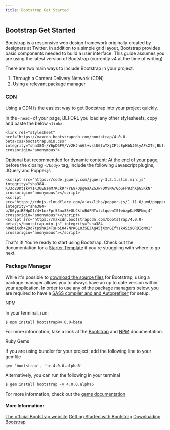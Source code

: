 ```yaml
---
title: Bootstrap Get Started
---
```

## Bootstrap Get Started

Bootstrap is a responsive web design framework originally created by designers at Twitter. In addition to a simple grid layout, Bootstrap provides basic components needed to build a user interface. This guide assumes you are using the latest version of Bootstrap (currently v4 at the time of writing)

There are two main ways to include Bootstrap in your project.
1. Through a Content Delivery Network (CDN)
2. Using a relevant package manager

### CDN

Using a CDN is the easiest way to get Bootstrap into your project quickly.

In the `<head>` of your page, BEFORE you load any other stylesheets, copy and paste the below `<link>`.

```
<link rel="stylesheet" href="https://maxcdn.bootstrapcdn.com/bootstrap/4.0.0-beta/css/bootstrap.min.css" integrity="sha384-/Y6pD6FV/Vv2HJnA6t+vslU6fwYXjCFtcEpHbNJ0lyAFsXTsjBbfaDjzALeQsN6M" crossorigin="anonymous">

```

Optional but recommended for dynamic content:
At the end of your page, before the closing `</body>` tag, include the following Javascript plugins, JQuery and Popper.js

```
<script src="https://code.jquery.com/jquery-3.2.1.slim.min.js" integrity="sha384-KJ3o2DKtIkvYIK3UENzmM7KCkRr/rE9/Qpg6aAZGJwFDMVNA/GpGFF93hXpG5KkN" crossorigin="anonymous"></script>
<script src="https://cdnjs.cloudflare.com/ajax/libs/popper.js/1.11.0/umd/popper.min.js" integrity="sha384-b/U6ypiBEHpOf/4+1nzFpr53nxSS+GLCkfwBdFNTxtclqqenISfwAzpKaMNFNmj4" crossorigin="anonymous"></script>
<script src="https://maxcdn.bootstrapcdn.com/bootstrap/4.0.0-beta/js/bootstrap.min.js" integrity="sha384-h0AbiXch4ZDo7tp9hKZ4TsHbi047NrKGLO3SEJAg45jXxnGIfYzk4Si90RDIqNm1" crossorigin="anonymous"></script>
```

That's it! You're ready to start using Bootstrap. Check out the documentation for a <a href='https://getbootstrap.com/docs/4.0/getting-started/introduction/#starter-template' alt='bootstrap documentation starter template'>Starter Template</a> if you're struggling with where to go next.

### Package Manager

While it's possible to <a href='https://github.com/twbs/bootstrap/archive/v4.0.0-beta.zip' alt='zip file of bootstrap version 4 source code'>download the source files</a> for Bootstrap, using a package manager allows you to always have an up to date version within your application. In order to use any of the package managers below, you are required to have a <a href='https://getbootstrap.com/docs/4.0/getting-started/download/#package-managers' alt='more information on SASS comiler and Autoprefixer'>SASS compiler and and Autoprefixer</a> for setup.

NPM

In your terminal, run:

```
$ npm install bootstrap@4.0.0-beta
```
For more information, take a look at the <a href="https://getbootstrap.com/docs/4.0/getting-started/download/#npm">Bootstrap</a> and <a href='https://www.npmjs.com/package/bootstrap' alt='bootstrap intallation through NPM documentation'>NPM</a> documentation.

Ruby Gems

If you are using bundler for your project, add the following line to your gemfile
```
gem 'bootstrap', '~> 4.0.0.alpha6'
```
Alternatively, you can run the following in your terminal
```
$ gem install bootstrap -v 4.0.0.alpha6
```

For more information, check out the <a href='https://github.com/twbs/bootstrap-rubygem/blob/master/README.md' alt='bootstrap ruby gem installation and setup documentation'>gems documentation</a>

#### More Information:

<a href='http://getbootstrap.com/' target='_blank' rel='nofollow'>The official Bootstrap website</a>
<a href='https://getbootstrap.com/docs/4.0/getting-started/introduction/' target='_blank'>Getting Started with Bootstrap</a>
<a href='https://getbootstrap.com/docs/4.0/getting-started/download/' target='_blank'>Downloading Bootstrap</a>
